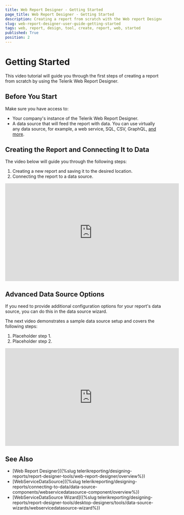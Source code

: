 ```yaml
---
title: Web Report Designer - Getting Started
page_title: Web Report Designer - Getting Started
description: Creating a report from scratch with the Web report Designer offered by Telerik Reporting.
slug: web-report-designer-user-guide-getting-started
tags: web, report, design, tool, create, report, web, started 
published: True
position: 2
---
```


# Getting Started 

This video tutorial will guide you through the first steps of creating a report from scratch by using the Telerik Web Report Designer.

## Before You Start

Make sure you have access to:

* Your company's instance of the Telerik Web Report Designer.
* A data source that will feed the report with data. You can use virtually any data source, for example, a web service, SQL, CSV, GraphQL, [and more](data-sources-link).

## Creating the Report and Connecting It to Data

The video below will guide you through the following steps:

1. Creating a new report and saving it to the desired location.
1. Connecting the report to a data source.

<iframe width="560" height="315" src="https://www.youtube.com/embed/VQQxKL2sbvc?si=U6ca4GCX3uB_NV-a" title="YouTube video player" frameborder="0" allow="accelerometer; autoplay; clipboard-write; encrypted-media; gyroscope; picture-in-picture; web-share" referrerpolicy="strict-origin-when-cross-origin" allowfullscreen></iframe>

## Advanced Data Source Options

If you need to provide additional configuration options for your report's data source, you can do this in the data source wizard.

The next video demonstrates a sample data source setup and covers the following steps:

1. Placeholder step 1.
1. Placeholder step 2.

<iframe width="560" height="315" src="https://www.youtube.com/embed/VQQxKL2sbvc?si=U6ca4GCX3uB_NV-a" title="YouTube video player" frameborder="0" allow="accelerometer; autoplay; clipboard-write; encrypted-media; gyroscope; picture-in-picture; web-share" referrerpolicy="strict-origin-when-cross-origin" allowfullscreen></iframe>

## See Also

* [Web Report Designer]({%slug telerikreporting/designing-reports/report-designer-tools/web-report-designer/overview%})
* [WebServiceDataSource]({%slug telerikreporting/designing-reports/connecting-to-data/data-source-components/webservicedatasource-component/overview%})
* [WebServiceDataSource Wizard]({%slug telerikreporting/designing-reports/report-designer-tools/desktop-designers/tools/data-source-wizards/webservicedatasource-wizard%})
